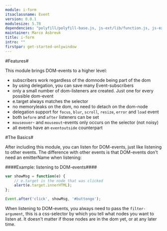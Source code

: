 ```yaml
---
module: i-form
itsaclassname: Event
version: 0.0.1
modulesize: 5.78
dependencies: "polyfill/polyfill-base.js, js-ext/lib/function.js, js-ext/lib/object.js, utils, event"
maintainer: Marco Asbreuk
title: i-form
intro: ""
firstpar: get-started-onlywindow
---
```


#Features#

This module brings DOM-events to a higher level:

* subscribers work regardless of the domnode being part of the dom
* by using delegation, you can save many Event-subscribers
* only a small number of dom-listeners are created. Just one for every possible dom-event
* e.target always matches the selector
* no memoryleaks on the dom, no need to detach on the dom-node
* delegation support for `focus`, `blur`, `scroll`, `resize`, `error` and `load` event
* both `before` and `after` listeners can be set
* `mouseover`- and `mouseout`-events only occurs on the selector (not noisy)
* all events have an `eventoutside` counterpart


#The Basics#

After including this module, you can listen for DOM-events, just like listening to other events. The difference with other events is that DOM-events don't need an emitterName when listening:

####Example: listening to DOM-events####
```js
var showMsg = function(e) {
    // e.target is the node that was clicked
    alert(e.target.innerHTML);
};

Event.after('click', showMsg, '#buttongo');
```

When listening to DOM-events, you always need to pass the `filter-argument`, this is a css-selector by which you tell what nodes you want to listen at. It doesn't matter if those nodes are in the dom yet, or at any later time.

